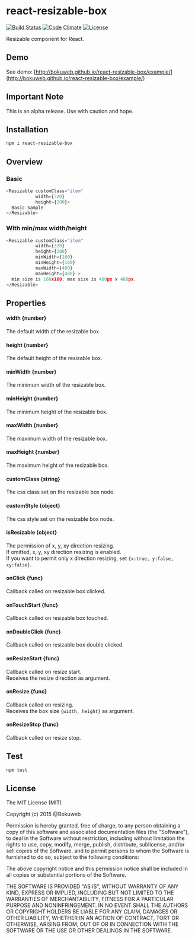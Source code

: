 # react-resizable-box

[![Build Status](https://travis-ci.org/bokuweb/react-resizable-box.svg)](https://travis-ci.org/bokuweb/react-resizable-box)
[![Code Climate](https://codeclimate.com/github/bokuweb/react-resizable-box/badges/gpa.svg)](https://codeclimate.com/github/bokuweb/react-resizable-box)
[![License](http://img.shields.io/npm/l/object.assign.svg)](https://github.com/bokuweb/react-resizable-box#license)

Resizable component for React.

## Demo

See demo: [http://bokuweb.github.io/react-resizable-box/example/](http://bokuweb.github.io/react-resizable-box/example/)

## Important Note

This is an alpha release. Use with caution and hope.

## Installation

```sh
npm i react-resizable-box
```

## Overview

### Basic

``` javascript
<Resizable customClass="item"
           width={320}
           height={200}>
  Basic Sample
</Resizable>
```

### With min/max width/height

``` javascript
<Resizable customClass="item"
           width={320}
           height={200}
           minWidth={160}
           minHeight={160}
           maxWidth={480}
           maxHeight={480} >
  min size is 160x160, max size is 480px x 480px.
</Resizable>
```
## Properties

#### width {number}

The default width of the resizable box.   

#### height {number}

The default height of the resizable box.   

#### minWidth {number}

The minimum width of the resizable box.

#### minHeight {number}

The minimum height of the resizable box.

#### maxWidth {number}

The maximum width of the resizable box.

#### maxHeight {number}

The maximum height of the resizable box.

#### customClass {string}

The css class set on the resizable box node.

#### customStyle {object}

The css style set on the resizable box node.

#### isResizable {object}

The permission of x, y, xy direction resizing.   
If omitted, x, y, xy direction resizing is enabled.    
If you want to permit only x direction resizing, set `{x:true, y:false, xy:false}`. 

#### onClick {func}

Callback called on resizable box clicked.

#### onTouchStart {func}

Callback called on resizable box touched.

#### onDoubleClick {func}

Callback called on resizable box double clicked.

#### onResizeStart {func}

Callback called on resize start.   
Receives the resize direction as argument.

#### onResize {func}

Callback called on resizing.   
Receives the box size `{width, height}` as argument.

#### onResizeStop {func}

Callback called on resize stop.

## Test

``` sh
npm test
```

## License

The MIT License (MIT)

Copyright (c) 2015 @Bokuweb

Permission is hereby granted, free of charge, to any person obtaining a copy of this software and associated documentation files (the "Software"), to deal in the Software without restriction, including without limitation the rights to use, copy, modify, merge, publish, distribute, sublicense, and/or sell copies of the Software, and to permit persons to whom the Software is furnished to do so, subject to the following conditions:

The above copyright notice and this permission notice shall be included in all copies or substantial portions of the Software.

THE SOFTWARE IS PROVIDED "AS IS", WITHOUT WARRANTY OF ANY KIND, EXPRESS OR IMPLIED, INCLUDING BUT NOT LIMITED TO THE WARRANTIES OF MERCHANTABILITY, FITNESS FOR A PARTICULAR PURPOSE AND NONINFRINGEMENT. IN NO EVENT SHALL THE AUTHORS OR COPYRIGHT HOLDERS BE LIABLE FOR ANY CLAIM, DAMAGES OR OTHER LIABILITY, WHETHER IN AN ACTION OF CONTRACT, TORT OR OTHERWISE, ARISING FROM, OUT OF OR IN CONNECTION WITH THE SOFTWARE OR THE USE OR OTHER DEALINGS IN THE SOFTWARE.
